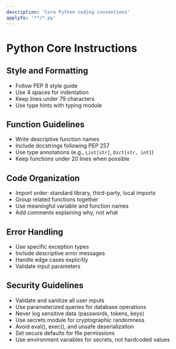 ```yaml
---
description: 'Core Python coding conventions'
applyTo: '**/*.py'
---
```


# Python Core Instructions

## Style and Formatting
- Follow PEP 8 style guide
- Use 4 spaces for indentation
- Keep lines under 79 characters
- Use type hints with typing module

## Function Guidelines
- Write descriptive function names
- Include docstrings following PEP 257
- Use type annotations (e.g., `List[str]`, `Dict[str, int]`)
- Keep functions under 20 lines when possible

## Code Organization
- Import order: standard library, third-party, local imports
- Group related functions together
- Use meaningful variable and function names
- Add comments explaining why, not what

## Error Handling
- Use specific exception types
- Include descriptive error messages
- Handle edge cases explicitly
- Validate input parameters

## Security Guidelines
- Validate and sanitize all user inputs
- Use parameterized queries for database operations
- Never log sensitive data (passwords, tokens, keys)
- Use secrets module for cryptographic randomness
- Avoid eval(), exec(), and unsafe deserialization
- Set secure defaults for file permissions
- Use environment variables for secrets, not hardcoded values